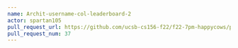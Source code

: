 ```yaml
---
name: Archit-username-col-leaderboard-2
actor: spartan105
pull_request_url: https://github.com/ucsb-cs156-f22/f22-7pm-happycows/pull/37
pull_request_num: 37
---
```

